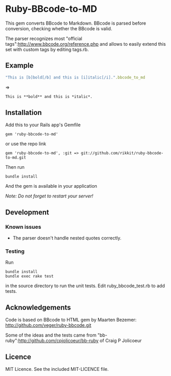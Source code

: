 # Ruby-BBcode-to-MD
This gem converts BBcode to Markdown. BBcode is parsed before conversion, checking whether the BBcode is valid.

The parser recognizes most "official tags":http://www.bbcode.org/reference.php and allows to easily extend this set with custom tags by editing tags.rb.

## Example
```ruby
"This is [b]bold[/b] and this is [i]italic[/i].".bbcode_to_md
```
=>
```markdown
This is **bold** and this is *italic*.
```

## Installation
Add this to your Rails app's Gemfile
```
gem 'ruby-bbcode-to-md'
```
or use the repo link
```
gem 'ruby-bbcode-to-md', :git => git://github.com/rikkit/ruby-bbcode-to-md.git
```
Then run
```
bundle install
```

And the gem is available in your application

_Note: Do not forget to restart your server!_

## Development
### Known issues
  
  - The parser doesn't handle nested quotes correctly.

### Testing
Run
```
bundle install
bundle exec rake test
```
in the source directory to run the unit tests. Edit ruby_bbcode_test.rb to add tests.

## Acknowledgements

Code is based on BBcode to HTML gem by Maarten Bezemer: http://github.com/veger/ruby-bbcode.git 

Some of the ideas and the tests came from "bb-ruby":http://github.com/cpjolicoeur/bb-ruby of Craig P Jolicoeur

## Licence

MIT Licence. See the included MIT-LICENCE file.
